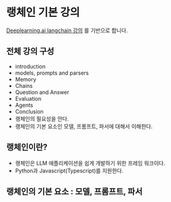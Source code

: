 
# 랭체인 기본 강의 
[Deeplearning.ai langchain 강의](https://learn.deeplearning.ai/courses/langchain/lesson/1/introduction) 를 기반으로 합니다. 

## 전체 강의 구성 
- introduction
- models, prompts and parsers
- Memory
- Chains
- Question and Answer
- Evaluation
- Agents
- Conclusion
- 랭체인의 필요성을 안다. 
- 랭체인의 기본 요소인 모델, 프롬프트, 파서에 대해서 이해한다. 

## 랭체인이란?
- 랭체인은 LLM 애플리케이션을 쉽게 개발하기 위한 프레임 워크이다. 
- Python과 Javascript(Typescript)를 지원한다. 

## 랭체인의 기본 요소 : 모델, 프롬프트, 파서